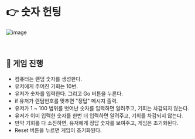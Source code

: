 # 👉 숫자 헌팅
![image](https://github.com/euijooning/NumberHuntGame/assets/49093239/810d6d0c-a4ac-487c-92e3-3974f999ec81)

<br>
 
## 🚀 게임 진행
- 컴퓨터는 랜덤 숫자를 생성한다.
- 유저에게 주어진 기회는 10번.
- 유저가 숫자를 입력한다. 그리고 Go 버튼을 누른다.
- if 유저가 랜덤번호를 맞추면 "정답" 메시지 출력.
- 유저가 1 ~ 100 범위를 벗어난 숫자를 입력하면 알려주고, 기회는 차감되지 않는다.
- 유저가 이미 입력한 숫자를 한번 더 입력하면 알려주고, 기회를 차감되지 않는다.
- 만약 기회를 다 소진하면, 유저에게 정답 숫자를 보여주고, 게임은 초기화된다.
- Reset 버튼을 누르면 게임이 초기화된다.
